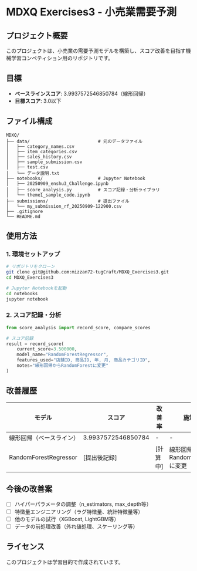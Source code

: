 # MDXQ Exercises3 - 小売業需要予測

## プロジェクト概要

このプロジェクトは、小売業の需要予測モデルを構築し、スコア改善を目指す機械学習コンペティション用のリポジトリです。

## 目標

- **ベースラインスコア**: 3.9937572546850784（線形回帰）
- **目標スコア**: 3.0以下

## ファイル構成

```
MDXQ/
├── data/                          # 元のデータファイル
│   ├── category_names.csv
│   ├── item_categories.csv
│   ├── sales_history.csv
│   ├── sample_submission.csv
│   ├── test.csv
│   └── データ説明.txt
├── notebooks/                     # Jupyter Notebook
│   ├── 20250909_enshu3_Challenge.ipynb
│   ├── score_analysis.py          # スコア記録・分析ライブラリ
│   └── theme1_sample_code.ipynb
├── submissions/                   # 提出ファイル
│   └── my_submission_rf_20250909-122900.csv
├── .gitignore
└── README.md
```

## 使用方法

### 1. 環境セットアップ

```bash
# リポジトリをクローン
git clone git@github.com:mizzan72-tugCraft/MDXQ_Exercises3.git
cd MDXQ_Exercises3

# Jupyter Notebookを起動
cd notebooks
jupyter notebook
```

### 2. スコア記録・分析

```python
from score_analysis import record_score, compare_scores

# スコア記録
result = record_score(
    current_score=3.500000,
    model_name="RandomForestRegressor",
    features_used="店舗ID, 商品ID, 年, 月, 商品カテゴリID",
    notes="線形回帰からRandomForestに変更"
)
```

## 改善履歴

| モデル | スコア | 改善率 | 施策 |
|--------|--------|--------|------|
| 線形回帰（ベースライン） | 3.9937572546850784 | - | - |
| RandomForestRegressor | [提出後記録] | [計算中] | 線形回帰からRandomForestに変更 |

## 今後の改善案

- [ ] ハイパーパラメータの調整（n_estimators, max_depth等）
- [ ] 特徴量エンジニアリング（ラグ特徴量、統計特徴量等）
- [ ] 他のモデルの試行（XGBoost, LightGBM等）
- [ ] データの前処理改善（外れ値処理、スケーリング等）

## ライセンス

このプロジェクトは学習目的で作成されています。
